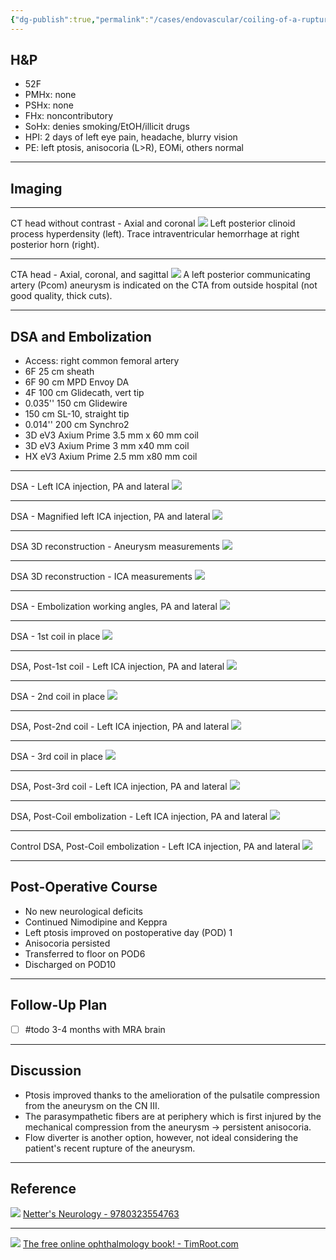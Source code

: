 ```yaml
---
{"dg-publish":true,"permalink":"/cases/endovascular/coiling-of-a-ruptured-left-pcom-aneurysm/","tags":["aneurysm/ruptured endo coil embolization Pcom"],"created":"","updated":""}
---
```



## H&P

- 52F
- PMHx: none
- PSHx: none
- FHx: noncontributory
- SoHx: denies smoking/EtOH/illicit drugs
- HPI: 2 days of left eye pain, headache, blurry vision
- PE: left ptosis, anisocoria (L>R), EOMi, others normal

---

## Imaging

---
CT head without contrast - Axial and coronal
![](https://i.imgur.com/InTIrSj.png)
Left posterior clinoid process hyperdensity (left). Trace intraventricular hemorrhage at right posterior horn (right).

---
CTA head - Axial, coronal, and sagittal
![](https://i.imgur.com/DQlphtJ.png)
A left posterior communicating artery (Pcom) aneurysm is indicated on the CTA from outside hospital (not good quality, thick cuts).

---

## DSA and Embolization

- Access: right common femoral artery
- 6F 25 cm sheath
- 6F 90 cm MPD Envoy DA
- 4F 100 cm Glidecath, vert tip
- 0.035'' 150 cm Glidewire
- 150 cm SL-10, straight tip
- 0.014'' 200 cm Synchro2
- 3D eV3 Axium Prime 3.5 mm x 60 mm coil
- 3D eV3 Axium Prime 3 mm x40 mm coil
- HX eV3 Axium Prime 2.5 mm x80 mm coil

---

DSA - Left ICA injection, PA and lateral
![](https://i.imgur.com/fDaGvLC.png)

---

DSA - Magnified left ICA injection, PA and lateral
![](https://i.imgur.com/nFQScX3.png)

---

DSA 3D reconstruction - Aneurysm measurements
![](https://i.imgur.com/kT8d0hK.png)

---

DSA 3D reconstruction - ICA measurements
![](https://i.imgur.com/VKwaco6.png)

---

DSA - Embolization working angles, PA and lateral
![](https://i.imgur.com/8yNO2O8.png)

---

DSA - 1st coil in place
![](https://i.imgur.com/kBhSHSO.png)

---

DSA, Post-1st coil - Left ICA injection, PA and lateral
![](https://i.imgur.com/ztkJg8t.png)

---

DSA - 2nd coil in place
![](https://i.imgur.com/2SKxXt9.png)

---

DSA, Post-2nd coil - Left ICA injection, PA and lateral
![](https://i.imgur.com/wwRdDsX.png)

---

DSA - 3rd coil in place
![](https://i.imgur.com/fIc6QP1.png)

---

DSA, Post-3rd coil - Left ICA injection, PA and lateral
![](https://i.imgur.com/oG6vORD.png)

---

DSA, Post-Coil embolization - Left ICA injection, PA and lateral
![](https://i.imgur.com/ZqgaVA7.png)

---

Control DSA, Post-Coil embolization - Left ICA injection, PA and lateral
![](https://i.imgur.com/rk7M9Nm.png)

---

## Post-Operative Course

- No new neurological deficits
- Continued Nimodipine and Keppra
- Left ptosis improved on postoperative day (POD) 1
- Anisocoria persisted
- Transferred to floor on POD6
- Discharged on POD10

---

## Follow-Up Plan

- [ ] #todo 3-4 months with MRA brain

---

## Discussion

- Ptosis improved thanks to the amelioration of the pulsatile compression from the aneurysm on the CN III.
- The parasympathetic fibers are at periphery which is first injured by the mechanical compression from the aneurysm -> persistent anisocoria.
- Flow diverter is another option, however, not ideal considering the patient's recent rupture of the aneurysm.

---

## Reference

![](https://i.imgur.com/qySC7OA.png)
[Netter's Neurology - 9780323554763](https://www.us.elsevierhealth.com/netters-neurology-9780323554763.html)

---

![](https://i.imgur.com/NwyFP7h.jpg)
[The free online ophthalmology book! - TimRoot.com](https://timroot.com/ophthobook/)